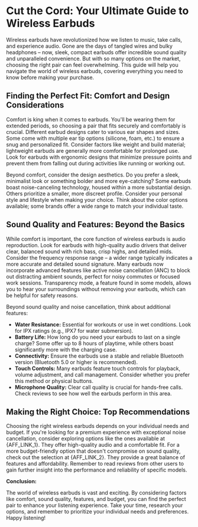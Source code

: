 # Cut the Cord: Your Ultimate Guide to Wireless Earbuds

Wireless earbuds have revolutionized how we listen to music, take calls, and experience audio. Gone are the days of tangled wires and bulky headphones – now, sleek, compact earbuds offer incredible sound quality and unparalleled convenience.  But with so many options on the market, choosing the right pair can feel overwhelming. This guide will help you navigate the world of wireless earbuds, covering everything you need to know before making your purchase.


## Finding the Perfect Fit: Comfort and Design Considerations

Comfort is king when it comes to earbuds.  You'll be wearing them for extended periods, so choosing a pair that fits securely and comfortably is crucial.  Different earbud designs cater to various ear shapes and sizes.  Some come with multiple ear tip options (silicone, foam, etc.) to ensure a snug and personalized fit.  Consider factors like weight and build material; lightweight earbuds are generally more comfortable for prolonged use.  Look for earbuds with ergonomic designs that minimize pressure points and prevent them from falling out during activities like running or working out.

Beyond comfort, consider the design aesthetics. Do you prefer a sleek, minimalist look or something bolder and more eye-catching?  Some earbuds boast noise-canceling technology, housed within a more substantial design.  Others prioritize a smaller, more discreet profile.  Consider your personal style and lifestyle when making your choice.  Think about the color options available; some brands offer a wide range to match your individual taste.


## Sound Quality and Features: Beyond the Basics

While comfort is important, the core function of wireless earbuds is audio reproduction.  Look for earbuds with high-quality audio drivers that deliver clear, balanced sound with rich bass, crisp highs, and detailed mids.  Consider the frequency response range – a wider range typically indicates a more accurate and detailed sound signature.  Many earbuds now incorporate advanced features like active noise cancellation (ANC) to block out distracting ambient sounds, perfect for noisy commutes or focused work sessions.  Transparency mode, a feature found in some models, allows you to hear your surroundings without removing your earbuds, which can be helpful for safety reasons.

Beyond sound quality and noise cancellation, think about additional features:

* **Water Resistance:**  Essential for workouts or use in wet conditions. Look for IPX ratings (e.g., IPX7 for water submersion).
* **Battery Life:** How long do you need your earbuds to last on a single charge?  Some offer up to 8 hours of playtime, while others boast significantly more with the charging case.
* **Connectivity:** Ensure the earbuds use a stable and reliable Bluetooth version (Bluetooth 5.0 or higher is recommended).
* **Touch Controls:**  Many earbuds feature touch controls for playback, volume adjustment, and call management.  Consider whether you prefer this method or physical buttons.
* **Microphone Quality:** Clear call quality is crucial for hands-free calls.  Check reviews to see how well the earbuds perform in this area.


##  Making the Right Choice:  Top Recommendations

Choosing the right wireless earbuds depends on your individual needs and budget.  If you're looking for a premium experience with exceptional noise cancellation, consider exploring options like the ones available at {AFF_LINK_1}. They offer high-quality audio and a comfortable fit. For a more budget-friendly option that doesn't compromise on sound quality, check out the selection at {AFF_LINK_2}.  They provide a great balance of features and affordability. Remember to read reviews from other users to gain further insight into the performance and reliability of specific models.


**Conclusion:**

The world of wireless earbuds is vast and exciting. By considering factors like comfort, sound quality, features, and budget, you can find the perfect pair to enhance your listening experience.  Take your time, research your options, and remember to prioritize your individual needs and preferences. Happy listening!
